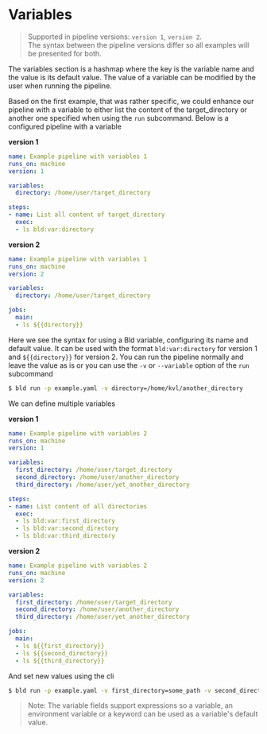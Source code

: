 # Variables

> Supported in pipeline versions: `version 1`, `version 2`.
> <br /> The syntax between the pipeline versions differ so all examples will be presented for both.

The variables section is a hashmap where the key is the variable name and the value is its default value. The value of a variable can be modified by the user when running the pipeline.

Based on the first example, that was rather specific, we could enhance our pipeline with a variable to either list the content of the target_directory or another one specified when using the `run` subcommand. Below is a configured pipeline with a variable

__version 1__
```yaml
name: Example pipeline with variables 1
runs_on: machine
version: 1

variables:
  directory: /home/user/target_directory

steps:
- name: List all content of target_directory
  exec:
  - ls bld:var:directory
```

__version 2__
```yaml
name: Example pipeline with variables 1
runs_on: machine
version: 2

variables:
  directory: /home/user/target_directory

jobs:
  main:
  - ls ${{directory}}
```

Here we see the syntax for using a Bld variable, configuring its name and default value. It can be used with the format `bld:var:directory` for version 1 and `${{directory}}` for version 2. You can run the pipeline normally and leave the value as is or you can use the `-v` or `--variable` option of the `run` subcommand

```bash
$ bld run -p example.yaml -v directory=/home/kvl/another_directory
```

We can define multiple variables

__version 1__
```yaml
name: Example pipeline with variables 2
runs_on: machine
version: 1

variables:
  first_directory: /home/user/target_directory
  second_directory: /home/user/another_directory
  third_directory: /home/user/yet_another_directory

steps:
- name: List content of all directories
  exec:
  - ls bld:var:first_directory
  - ls bld:var:second_directory
  - ls bld:var:third_directory
```

__version 2__
```yaml
name: Example pipeline with variables 2
runs_on: machine
version: 2

variables:
  first_directory: /home/user/target_directory
  second_directory: /home/user/another_directory
  third_directory: /home/user/yet_another_directory

jobs:
  main:
  - ls ${{first_directory}}
  - ls ${{second_directory}}
  - ls ${{third_directory}}
```

And set new values using the cli

```bash
$ bld run -p example.yaml -v first_directory=some_path -v second_directory=some_other_path -v third_directory=some_yet_another_path
```
> Note: The variable fields support expressions so a variable, an environment variable or a keyword can be used as a variable's default value.
